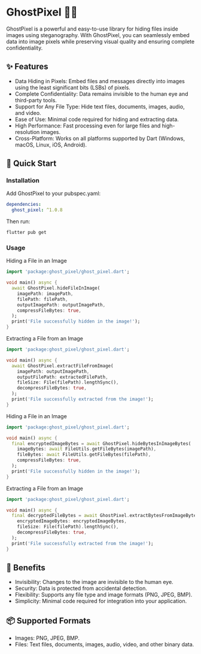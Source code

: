 # GhostPixel 🕵️‍♂️
GhostPixel is a powerful and easy-to-use library for hiding files inside images using steganography. With GhostPixel, you can seamlessly embed data into image pixels while preserving visual quality and ensuring complete confidentiality.

## ✨ Features
- Data Hiding in Pixels: Embed files and messages directly into images using the least significant bits (LSBs) of pixels.
- Complete Confidentiality: Data remains invisible to the human eye and third-party tools.
- Support for Any File Type: Hide text files, documents, images, audio, and video.
- Ease of Use: Minimal code required for hiding and extracting data.
- High Performance: Fast processing even for large files and high-resolution images.
- Cross-Platform: Works on all platforms supported by Dart (Windows, macOS, Linux, iOS, Android).

## 🚀 Quick Start

### Installation
Add GhostPixel to your pubspec.yaml:

```yaml
dependencies:
  ghost_pixel: ^1.0.8
```

Then run:

```bash
flutter pub get
```

### Usage
Hiding a File in an Image

```dart
import 'package:ghost_pixel/ghost_pixel.dart';

void main() async {
  await GhostPixel.hideFileInImage(
    imagePath: imagePath,
    filePath: filePath,
    outputImagePath: outputImagePath,
    compressFileBytes: true,
  );
  print('File successfully hidden in the image!');
}
```

Extracting a File from an Image

```dart
import 'package:ghost_pixel/ghost_pixel.dart';

void main() async {
  await GhostPixel.extractFileFromImage(
    imagePath: outputImagePath,
    outputFilePath: extractedFilePath,
    fileSize: File(filePath).lengthSync(),
    decompressFileBytes: true,
  );
  print('File successfully extracted from the image!');
}
```

Hiding a File in an Image

```dart
import 'package:ghost_pixel/ghost_pixel.dart';

void main() async {
  final encryptedImageBytes = await GhostPixel.hideBytesInImageBytes(
    imageBytes: await FileUtils.getFileBytes(imagePath),
    fileBytes: await FileUtils.getFileBytes(filePath),
    compressFileBytes: true,
  );
  print('File successfully hidden in the image!');
}
```

Extracting a File from an Image

```dart
import 'package:ghost_pixel/ghost_pixel.dart';

void main() async {
  final decryptedFileBytes = await GhostPixel.extractBytesFromImageBytes(
    encryptedImageBytes: encryptedImageBytes,
    fileSize: File(filePath).lengthSync(),
    decompressFileBytes: true,
  );
  print('File successfully extracted from the image!');
}
```

## 🎯 Benefits
- Invisibility: Changes to the image are invisible to the human eye.
- Security: Data is protected from accidental detection.
- Flexibility: Supports any file type and image formats (PNG, JPEG, BMP).
- Simplicity: Minimal code required for integration into your application.

## 📦 Supported Formats
- Images: PNG, JPEG, BMP.
- Files: Text files, documents, images, audio, video, and other binary data.

